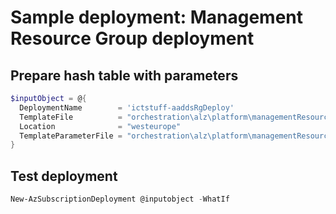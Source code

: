 # Sample deployment: Management Resource Group deployment

## Prepare hash table with parameters

```powershell
$inputObject = @{
  DeploymentName        = 'ictstuff-aaddsRgDeploy'
  TemplateFile          = "orchestration\alz\platform\managementResourceGroup\managementResourceGroup.bicep"
  Location              = "westeurope"
  TemplateParameterFile = "orchestration\alz\platform\managementResourceGroup\aaddsResourceGroup.ictstuff.shd.bicepparams"
}
```

## Test deployment

```powershell
New-AzSubscriptionDeployment @inputobject -WhatIf
```
